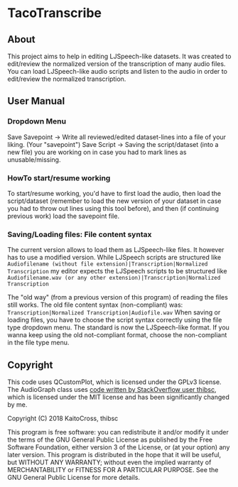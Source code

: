 # TacoTranscribe

## About
This project aims to help in editing LJSpeech-like datasets. It was created to edit/review the normalized version of the transcription of many audio files.
You can load LJSpeech-like audio scripts and listen to the audio in order to edit/review the normalized transcription.

## User Manual

### Dropdown Menu
Save Savepoint -> Write all reviewed/edited dataset-lines into a file of your liking. (Your "savepoint")
Save Script -> Saving the script/dataset (into a new file) you are working on in case you had to mark lines as unusable/missing.

### HowTo start/resume working
To start/resume working, you'd have to first load the audio, then load the script/dataset (remember to load the new version of your dataset in case you had to throw out lines using this tool before), and then (if continuing previous work) load the savepoint file.

### Saving/Loading files: File content syntax
The current version allows to load them as LJSpeech-like files. It however has to use a modified version.
While LJSpeech scripts are structured like
`Audiofilename (without file extension)|Transcription|Normalized Transcription`
my editor expects the LJSpeech scripts to be structured like
`Audiofilename.wav (or any other extension)|Transcription|Normalized Transcription`

The "old way" (from a previous version of this program) of reading the files still works. 
The old file content syntax (non-compliant) was:
`Transcription|Normalized Transcription|Audiofile.wav`
When saving or loading files, you have to choose the script syntax correctly using the file type dropdown menu. The standard is now the LJSpeech-like format. If you wanna keep using the old not-compliant format, choose the non-compliant in the file type menu.

## Copyright
This code uses QCustomPlot, which is licensed under the GPLv3 license.
The AudioGraph class uses [code written by StackOverflow user thibsc](https://stackoverflow.com/a/50294040), which is licensed under the MIT license and has been significantly changed by me.

Copyright (C) 2018 KaitoCross, thibsc

This program is free software: you can redistribute it and/or modify it under the terms of the GNU General Public License as published by the Free Software Foundation, either version 3 of the License, or (at your option) any later version.
This program is distributed in the hope that it will be useful, but WITHOUT ANY WARRANTY; without even the implied warranty of MERCHANTABILITY or FITNESS FOR A PARTICULAR PURPOSE.
See the GNU General Public License for more details.
